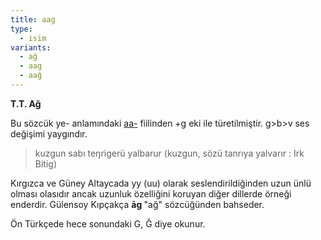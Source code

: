 ```yaml
---
title: aag
type:
  - isim
variants:
  - ağ
  - aag
  - aağ
---
```

**T.T. Ağ**

Bu sözcük ye- anlamındaki [aa-](/pt/aa-) fiilinden +g eki ile türetilmiştir. g>b>v ses değişimi yaygındır.

> kuzgun sabı teŋrigerü yalbarur (kuzgun, sözü tanrıya yalvarır : Irk Bitig) 

Kırgızca ve Güney Altaycada yy (uu) olarak seslendirildiğinden uzun ünlü olması olasıdır ancak uzunluk özelliğini koruyan diğer dillerde örneği enderdir. Gülensoy Kıpçakça **āg&#32;**"ağ" sözcüğünden bahseder.

Ön Türkçede hece sonundaki G, Ğ diye okunur.
